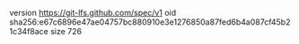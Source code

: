version https://git-lfs.github.com/spec/v1
oid sha256:e67c6896e47ae04757bc880910e3e1276850a87fed6b4a087cf45b21c34f8ace
size 726
